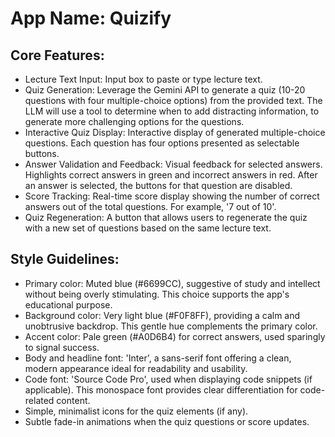 # **App Name**: Quizify

## Core Features:

- Lecture Text Input: Input box to paste or type lecture text.
- Quiz Generation: Leverage the Gemini API to generate a quiz (10-20 questions with four multiple-choice options) from the provided text. The LLM will use a tool to determine when to add distracting information, to generate more challenging options for the questions.
- Interactive Quiz Display: Interactive display of generated multiple-choice questions. Each question has four options presented as selectable buttons.
- Answer Validation and Feedback: Visual feedback for selected answers. Highlights correct answers in green and incorrect answers in red. After an answer is selected, the buttons for that question are disabled.
- Score Tracking: Real-time score display showing the number of correct answers out of the total questions. For example, '7 out of 10'.
- Quiz Regeneration: A button that allows users to regenerate the quiz with a new set of questions based on the same lecture text.

## Style Guidelines:

- Primary color: Muted blue (#6699CC), suggestive of study and intellect without being overly stimulating.  This choice supports the app's educational purpose.
- Background color: Very light blue (#F0F8FF), providing a calm and unobtrusive backdrop. This gentle hue complements the primary color.
- Accent color: Pale green (#A0D6B4) for correct answers, used sparingly to signal success.
- Body and headline font: 'Inter', a sans-serif font offering a clean, modern appearance ideal for readability and usability.
- Code font: 'Source Code Pro', used when displaying code snippets (if applicable). This monospace font provides clear differentiation for code-related content.
- Simple, minimalist icons for the quiz elements (if any).
- Subtle fade-in animations when the quiz questions or score updates.